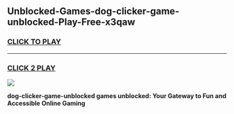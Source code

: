 
## Unblocked-Games-dog-clicker-game-unblocked-Play-Free-x3qaw
<h3>
<a href="https://premium76.site?title=dog-clicker-game-unblocked&ref=20A">CLICK TO PLAY</a></h3>
<hr>

<h3>
<a href="https://premium76.site?title=dog-clicker-game-unblocked&ref=20A">CLICK 2 PLAY</a>
  
</h3>

<a href="https://premium76.site?title=dog-clicker-game-unblocked&ref=20A"><img src="https://clearcache.store/games.png"></a>


**dog-clicker-game-unblocked games unblocked: Your Gateway to Fun and Accessible Online Gaming**

